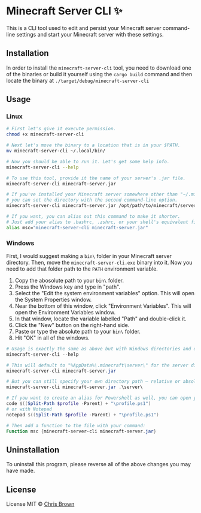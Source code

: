 # Minecraft Server CLI ✨

This is a CLI tool used to edit and persist your Minecraft server command-line settings and start your Minecraft server with these settings.

## Installation

In order to install the `minecraft-server-cli` tool, you need to download one of the binaries or build it yourself using the `cargo build` command and then locate the binary at `./target/debug/minecraft-server-cli`

## Usage

### Linux

```bash
# First let's give it execute permission.
chmod +x minecraft-server-cli

# Next let's move the binary to a location that is in your $PATH.
mv minecraft-server-cli ~/.local/bin/

# Now you should be able to run it. Let's get some help info.
minecraft-server-cli --help

# To use this tool, provide it the name of your server's .jar file.
minecraft-server-cli minecraft-server.jar

# If you've installed your Minecraft server somewhere other than "~/.minecraft/server/",
# you can set the directory with the second command-line option.
minecraft-server-cli minecraft-server.jar /opt/path/to/minecraft/server/

# If you want, you can alias out this command to make it shorter.
# Just add your alias to .bashrc, .zshrc, or your shell's equivalent file.
alias msc="minecraft-server-cli minecraft-server.jar"
```

### Windows

First, I would suggest making a `bin\` folder in your Minecraft server directory. Then, move the `minecraft-server-cli.exe` binary into it. Now you need to add that folder path to the `PATH` environment variable.

1. Copy the abosolute path to your `bin\` folder.
1. Press the Windows key and type in "path".
1. Select the "Edit the system environment variables" option. This will open the System Properties window.
1. Near the bottom of this window, click "Environment Variables". This will open the Environment Variables window.
1. In that window, locate the variable labelled "Path" and double-click it.
1. Click the "New" button on the right-hand side.
1. Paste or type the absolute path to your `bin\` folder.
1. Hit "OK" in all of the windows.

```powershell
# Usage is exactly the same as above but with Windows directories and defaults.
minecraft-server-cli --help

# This will default to "%AppData%\.minecraft\server\" for the server directory.
minecraft-server-cli minecraft-server.jar

# But you can still specify your own directory path — relative or absolute.
minecraft-server-cli minecraft-server.jar .\server\

# If you want to create an alias for Powershell as well, you can open your code editor:
code $((Split-Path $profile -Parent) + "\profile.ps1")
# or with Notepad
notepad $((Split-Path $profile -Parent) + "\profile.ps1")

# Then add a function to the file with your command:
Function msc {minecraft-server-cli minecraft-server.jar}
```

## Uninstallation

To uninstall this program, please reverse all of the above changes you may have made.

## License

License MIT © [Chris Brown](https://github.com/ChrisBrownie55)
